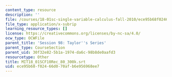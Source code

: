 ```yaml
---
content_type: resource
description: ''
file: /courses/18-01sc-single-variable-calculus-fall-2010/ece95b68f02466d070afb6e956968ee7_MIT18_01SCF10Rec_80_300k.srt
file_type: application/x-subrip
learning_resource_types: []
license: https://creativecommons.org/licenses/by-nc-sa/4.0/
ocw_type: OCWFile
parent_title: 'Session 98: Taylor''s Series'
parent_type: CourseSection
parent_uid: 30f32e82-5b1a-1974-da6c-98b8de0aafd3
resourcetype: Other
title: MIT18_01SCF10Rec_80_300k.srt
uid: ece95b68-f024-66d0-70af-b6e956968ee7
---
```


